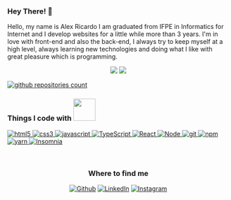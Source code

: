 ### Hey There! 👋

Hello, my name is Alex Ricardo I am graduated from IFPE in Informatics for Internet and I develop websites for a little while more than 3 years. I'm in love with
front-end and also the back-end, I always try to keep myself at a high level, always learning new technologies and doing what I like with great pleasure which is programming.

<p align = "center">
  <img src = "https://github-readme-stats.vercel.app/api?username=csalex123&show_icons=true&theme=tokyonight&line_height=27">
  <img src = "https://github-readme-stats.vercel.app/api/top-langs/?username=csalex123&hide=css,java,html&theme=tokyonight">
</p>

<a href="https://github.com/csalex123?tab=repositories">
  <img src="https://badges.pufler.dev/repos/csalex123?logo=GitHub&label=Github%20repositories&color=blue&logoColor=white&style=flat-square" alt="github repositories count" />
</a>

<h3><b>Things I code with</b> <img src="https://camo.githubusercontent.com/40dff491d4e8123af55298ef908faedb66c463e5/68747470733a2f2f6d656469612e67697068792e636f6d2f6d656469612f57556c706c634d704f43456d5447427442572f67697068792e676966" width="50"> </h3>
<p>
  <a target="_blank" href="https://developer.mozilla.org/pt-BR/docs/Web/HTML/HTML5">
    <img alt="html5" src="https://img.shields.io/badge/-HTML5-E34F26?style=flat-square&logo=html5&logoColor=white" />
  </a>
   <a href="https://developer.mozilla.org/pt-BR/docs/Archive/CSS3">
    <img alt="css3" src="https://img.shields.io/badge/-CSS3-1572B6?style=flat-square&logo=css3&logoColor=white" />
  </a>
  <a target="_blank" href="https://developer.mozilla.org/pt-BR/docs/Aprender/JavaScript">
    <img alt="javascript" src="https://img.shields.io/badge/-Javascript-F7DF1E?style=flat-square&logo=javascript&logoColor=white" />
  </a>
  <a target="_blank" href="https://www.typescriptlang.org/">
    <img alt="TypeScript" src="https://img.shields.io/badge/-TypeScript-007ACC?style=flat-square&logo=typescript&logoColor=white" />
  </a>
  <a target="_blank" href="https://pt-br.reactjs.org/">
    <img alt="React" src="https://img.shields.io/badge/-React-45b8d8?style=flat-square&logo=react&logoColor=white" />
  </a>
   <a target="_blank" href="https://nodejs.org/en/">
    <img alt="Node" src="https://img.shields.io/badge/-Node-5D9955?style=flat-square&logo=react&logoColor=white" />
  </a>
  <a target="_blank" href="https://git-scm.com/">
    <img alt="git" src="https://img.shields.io/badge/-Git-F05032?style=flat-square&logo=git&logoColor=white" />
  </a>
  <a target="_blank" href="https://www.npmjs.com/">
    <img alt="npm" src="https://img.shields.io/badge/-NPM-CB3837?style=flat-square&logo=npm&logoColor=white" />
  </a>
  <a target="_blank" href="https://yarnpkg.com/">
    <img alt="yarn" src="https://img.shields.io/badge/-Yarn-2C8EBB?style=flat-square&logo=yarn&logoColor=white" />
  </a>
  <a target="_blank" href="https://support.insomnia.rest/article/11-getting-started">
    <img alt="Insomnia" src="https://img.shields.io/badge/-Insomnia-5849BE?style=flat-square&logo=insomnia&logoColor=white" />
  </a>
</p>

<br />
<h3 align="center"><b>Where to find me</b></h3>

<p align="center">
<a href="https://github.com/Csalex123" target="_blank"><img alt="Github" src="https://img.shields.io/badge/GitHub-%2312100E.svg?&style=for-the-badge&logo=Github&logoColor=white" /></a> 
<a target="_blank" href="https://www.linkedin.com/in/alex-ricardo-233054154/" target="_blank"><img alt="LinkedIn" src="https://img.shields.io/badge/linkedin-%230077B5.svg?&style=for-the-badge&logo=linkedin&logoColor=white" /></a> 
<a target="_blank" href="https://www.instagram.com/alex._ricardo/" target="_blank"><img alt="Instagram"  src="https://img.shields.io/badge/instagram-%23E4405F.svg?&style=for-the-badge&logo=instagram&logoColor=white" /></a>






